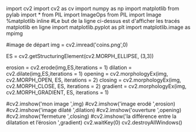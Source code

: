 import cv2
import cv2 as cv
import numpy as np
import matplotlib
from pylab import *
from PIL import ImageOps
from PIL import Image
%matplotlib inline
#Le but de la ligne ci-dessus est d'afficher les tracés matplotlib en ligne
import matplotlib.pyplot as plt
import matplotlib.image as mpimg

#image de départ
img = cv2.imread('coins.png',0)

ES = cv2.getStructuringElement(cv2.MORPH_ELLIPSE, (3,3))

erosion = cv2.erode(img,ES,iterations = 1)
dilation = cv2.dilate(img,ES,iterations = 1)
opening = cv2.morphologyEx(img, cv2.MORPH_OPEN, ES, iterations = 2)
closing = cv2.morphologyEx(img, cv2.MORPH_CLOSE, ES, iterations = 2)
gradient = cv2.morphologyEx(img, cv2.MORPH_GRADIENT, ES, iterations = 1)





#cv2.imshow('mon image ',img)
#cv2.imshow('image erodé ',erosion)
#cv2.imshow('image dilaté ',dilation)
#cv2.imshow('ouverture ',opening)
#cv2.imshow('fermeture  ',closing)
#cv2.imshow('la différence entre la dilatation et l’érosion ',gradient)
cv2.waitKey(0)
cv2.destroyAllWindows()


